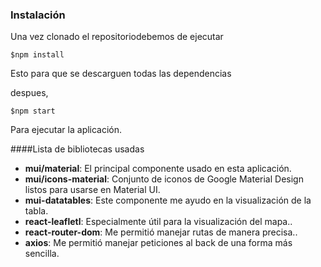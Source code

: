 ### Instalación

Una vez clonado el repositoriodebemos de ejecutar

`$npm install `

Esto para que se descarguen todas las dependencias 

despues, 

`$npm start`

Para ejecutar la aplicación.

####Lista de bibliotecas usadas
                
+ **mui/material**:  El principal componente usado en esta aplicación. 
+ **mui/icons-material**:  Conjunto de iconos de Google Material Design listos para usarse en Material UI.
+ **mui-datatables**:  Este componente me ayudo en la visualización de la tabla.
+ **react-leafletl**: Especialmente útil para la visualización del mapa..
+ **react-router-dom**:  Me permitió manejar rutas de manera precisa..
+ **axios**:  Me permitió manejar peticiones al back de una forma más sencilla.





